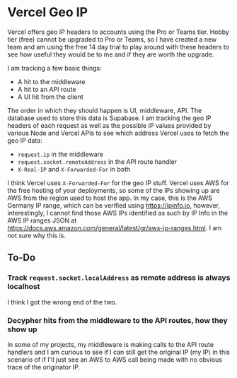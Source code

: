 # Vercel Geo IP

Vercel offers geo IP headers to accounts using the Pro or Teams tier. Hobby
tier (free) cannot be upgraded to Pro or Teams, so I have created a new team
and am using the free 14 day trial to play around with these headers to see
how useful they would be to me and if they are worth the upgrade.

I am tracking a few basic things:

- A hit to the middleware
- A hit to an API route
- A UI hit from the client

The order in which they should happen is UI, middleware, API. The database used
to store this data is Supabase. I am tracking the geo IP headers of each request
as well as the possible IP values provided by various Node and Vercel APIs to
see which address Vercel uses to fetch the geo IP data:

- `request.ip` in the middleware
- `request.socket.remoteAddress` in the API route handler
- `X-Real-IP` and `X-Forwarded-For` in both

I think Vercel uses `X-Forwarded-For` for the geo IP stuff. Vercel uses AWS for
the free hosting of your deployments, so some of the IPs showing up are AWS from
the region used to host the app. In my case, this is the AWS Germany IP range,
which can be verified using https://ipinfo.io, however, interestingly, I cannot
find those AWS IPs identified as such by IP Info in the AWS IP ranges JSON at
https://docs.aws.amazon.com/general/latest/gr/aws-ip-ranges.html. I am not sure
why this is.

## To-Do

### Track `request.socket.localAddress` as remote address is always localhost

I think I got the wrong end of the two.

### Decypher hits from the middleware to the API routes, how they show up

In some of my projects, my middleware is making calls to the API route handlers
and I am curious to see if I can still get the original IP (my IP) in this
scenario of if I'll just see an AWS to AWS call being made with no obvious
trace of the originator IP.
